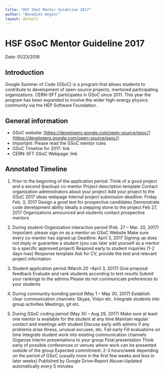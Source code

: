```yaml
---
title: "HSF GSoC Mentor Guideline 2017"
author: "Benedikt Hegner"
layout: default
---
```


# HSF GSoC Mentor Guideline 2017
Date: 01/23/2016
 
## Introduction
Google Summer of Code (GSoC) is a program that allows students
to contribute to development of open-source projects, mentored
participating organizations. CERN-SFT participates in GSoC
since 2011. This year the program has been expanded to involve
the wider high-energy physics community via the HEP Software
Foundation.  
 
## General information

  * GSoC website: [https://developers.google.com/open-source/gsoc/](https://developers.google.com/open-source/gsoc/)
  * Important: Please read the GSoC mentor rules
  * GSoC Timeline for 2017: link
  * CERN-SFT GSoC Webpage: link
 
## Annotated Timeline

  1. Prior to the beginning of the application period:
Think of a good project and a second (backup) co-mentor
Project description template
Contact organization administrators about your project
Add your project to the GSoC 2017 ideas webpage 
Internal project submission deadline: Friday Feb. 3, 2017
Design a good test for prospective candidates
Demonstrate code development ability
Ideally a stepping stone to the project
Feb 27, 2017 Organizations announced and students contact prospective mentors
2. During student-Organization interaction period (Feb. 27 – Mar. 20, 2017)
Important: please sign on as a mentor on GSoC Website
Make sure every co-mentor has signed up
Deadline: April 3, 2017
Signing up does not imply or guarantee a student (you can later add yourself as a mentor to a specific approved project)
Respond early to student inquiries (1-2 days max)
Response template
Ask for CV, provide the test and relevant project information
 
3. Student application period  (March 20 –April 3, 2017)
Give proposal feedback
Evaluate and rank students according to test results
Submit your rankings to the admins
Please do not communicate preferences to your students
 
4. During community-bonding period  (May 1 – May 30, 2017)
Establish clear communication channels: Skype, Vidyo etc.
Integrate students into group activities
Meetings, git etc.
 
5. During GSoC coding period (May 30 – Aug 29, 2017)
Make sure at least one mentor is available for the student at any time
Maintain regular contact and meetings with student
Discuss early with admins if any problems arise
Illness, unusual excuses, etc.
Fail early
Fill evaluations on time
Integrate student work into existing communication channels
Organize interim presentations to your group
Final presentation
Think early of possible conferences or venues where work can be presented outside of the group
Expected commitment: 2-3 hours/week depending on the period of GSoC (usually more in the first few weeks and less in later weeks)
Published by Google Drive–Report Abuse–Updated automatically every 5 minutes